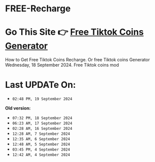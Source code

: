 # FREE-Recharge
# Go This Site 👉 [Free Tiktok Coins Generator](https://modren8.com/tiktok-coins)
How to Get Free Tiktok Coins Recharge. Or free Tiktok coins Generator Wednesday, 18 September 2024. Free Tiktok coins mod

# Last UPDATe On:
- `02:48 PM, 19 September 2024 `

 **Old version:**
 - `07:32 PM, 18 September 2024 `
- `06:23 AM, 17 September 2024 `
- `02:28 AM, 16 September 2024 `
- `12:28 AM, 7 September 2024 `
- `12:35 AM, 6 September 2024 `
- `12:48 AM, 5 September 2024 `
- `03:45 PM, 4 September 2024 `
- `12:42 AM, 4 September 2024 `

